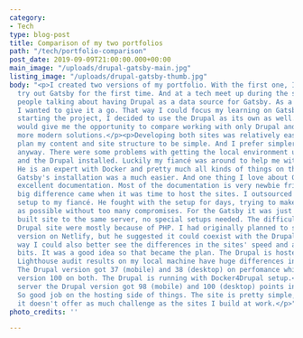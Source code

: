 ```yaml
---
category:
- Tech
type: blog-post
title: Comparison of my two portfolios
path: "/tech/portfolio-comparison"
post_date: 2019-09-09T21:00:00.000+00:00
main_image: "/uploads/drupal-gatsby-main.jpg"
listing_image: "/uploads/drupal-gatsby-thumb.jpg"
body: "<p>I created two versions of my portfolio. With the first one, I wanted to
  try out Gatsby for the first time. And at a tech meet up during the summer I heard
  people talking about having Drupal as a data source for Gatsby. As a Drupal developer,
  I wanted to give it a go. That way I could focus my learning on Gatsby.</p><p>After
  starting the project, I decided to use the Drupal as its own as well. Because it
  would give me the opportunity to compare working with only Drupal and working with
  more modern solutions.</p><p>Developing both sites was relatively easy since I could
  plan my content and site structure to be simple. And I prefer simpler solutions,
  anyway. There were some problems with getting the local environment up and running
  and the Drupal installed. Luckily my fiancé was around to help me with those issues.
  He is an expert with Docker and pretty much all kinds of things on the server-side.
  Gatsby's installation was a much easier. And one thing I love about Gatsby is its
  excellent documentation. Most of the documentation is very newbie friendly.</p><p>The
  big difference came when it was time to host the sites. I outsourced the hosting
  setup to my fiancé. He fought with the setup for days, trying to make it as good
  as possible without too many compromises. For the Gatsby it was just to put the
  built site to the same server, no special setups needed. The difficulties with the
  Drupal site were mostly because of PHP. I had originally planned to set up the Gatsby
  version on Netlify, but he suggested it could coexist with the Drupal site. That
  way I could also better see the differences in the sites' speed and all those juicy
  bits. It was a good idea so that became the plan. The Drupal is hosted with Kubernetes.</p><p>The
  Lighthouse audit results on my local machine have huge differences in performance.
  The Drupal version got 37 (mobile) and 38 (desktop) on perfomance while the Gatsby
  version 100 on both. The Drupal is running with Docker4Drupal setup.</p><p>On the
  server the Drupal version got 98 (mobile) and 100 (desktop) points in performance.
  So good job on the hosting side of things. The site is pretty simple, though, so
  it doesn't offer as much challenge as the sites I build at work.</p>"
photo_credits: ''

---
```

